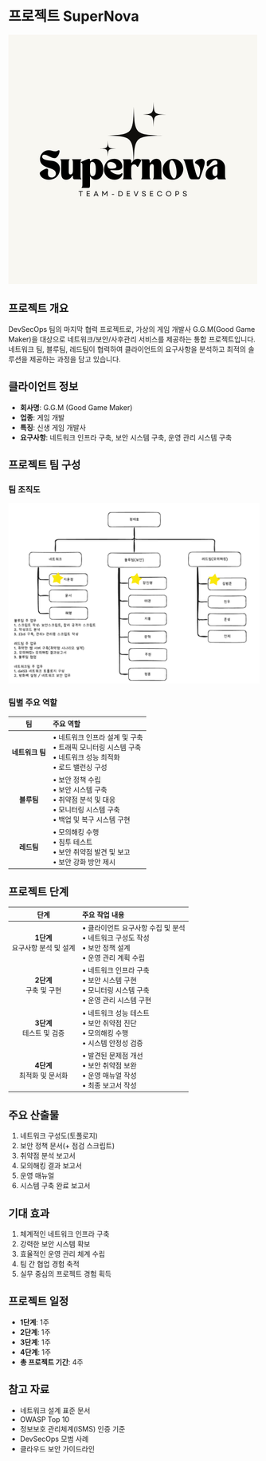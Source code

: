 # 프로젝트 SuperNova

![alt text](image.png)

## 프로젝트 개요
DevSecOps 팀의 마지막 협력 프로젝트로, 가상의 게임 개발사 G.G.M(Good Game Maker)을 대상으로 네트워크/보안/사후관리 서비스를 제공하는 통합 프로젝트입니다. 네트워크 팀, 블루팀, 레드팀이 협력하여 클라이언트의 요구사항을 분석하고 최적의 솔루션을 제공하는 과정을 담고 있습니다.

## 클라이언트 정보
- **회사명**: G.G.M (Good Game Maker)
- **업종**: 게임 개발
- **특징**: 신생 게임 개발사
- **요구사항**: 네트워크 인프라 구축, 보안 시스템 구축, 운영 관리 시스템 구축

## 프로젝트 팀 구성

### 팀 조직도
![](images/팀조직도.png)

### 팀별 주요 역할

| 팀 | 주요 역할 |
|:---:|:---|
| **네트워크 팀** | • 네트워크 인프라 설계 및 구축<br>• 트래픽 모니터링 시스템 구축<br>• 네트워크 성능 최적화<br>• 로드 밸런싱 구성 |
| **블루팀** | • 보안 정책 수립<br>• 보안 시스템 구축<br>• 취약점 분석 및 대응<br>• 모니터링 시스템 구축<br>• 백업 및 복구 시스템 구현 |
| **레드팀** | • 모의해킹 수행<br>• 침투 테스트<br>• 보안 취약점 발견 및 보고<br>• 보안 강화 방안 제시 |

## 프로젝트 단계

| 단계 | 주요 작업 내용 |
|:---:|:---|
| **1단계**<br>요구사항 분석 및 설계 | • 클라이언트 요구사항 수집 및 분석<br>• 네트워크 구성도 작성<br>• 보안 정책 설계<br>• 운영 관리 계획 수립 |
| **2단계**<br>구축 및 구현 | • 네트워크 인프라 구축<br>• 보안 시스템 구현<br>• 모니터링 시스템 구축<br>• 운영 관리 시스템 구현 |
| **3단계**<br>테스트 및 검증 | • 네트워크 성능 테스트<br>• 보안 취약점 진단<br>• 모의해킹 수행<br>• 시스템 안정성 검증 |
| **4단계**<br>최적화 및 문서화 | • 발견된 문제점 개선<br>• 보안 취약점 보완<br>• 운영 매뉴얼 작성<br>• 최종 보고서 작성 |

## 주요 산출물
1. 네트워크 구성도(토폴로지)
2. 보안 정책 문서(+ 점검 스크립트)
3. 취약점 분석 보고서
4. 모의해킹 결과 보고서
5. 운영 매뉴얼
6. 시스템 구축 완료 보고서

## 기대 효과
1. 체계적인 네트워크 인프라 구축
2. 강력한 보안 시스템 확보
3. 효율적인 운영 관리 체계 수립
4. 팀 간 협업 경험 축적
5. 실무 중심의 프로젝트 경험 획득

## 프로젝트 일정
- **1단계**: 1주
- **2단계**: 1주
- **3단계**: 1주
- **4단계**: 1주
- **총 프로젝트 기간**: 4주

## 참고 자료
- 네트워크 설계 표준 문서
- OWASP Top 10
- 정보보호 관리체계(ISMS) 인증 기준
- DevSecOps 모범 사례
- 클라우드 보안 가이드라인